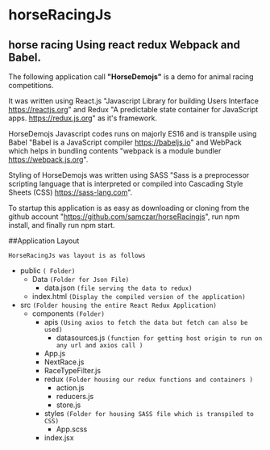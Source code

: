 # horseRacingJs

## horse racing Using react redux Webpack and Babel.

The following application call **"HorseDemojs"** is a demo for animal racing competitions.

It was written using React.js "Javascript Library for building Users Interface https://reactjs.org" and Redux "A predictable state container for JavaScript apps. https://redux.js.org" as it's framework.

HorseDemojs Javascript codes runs on majorly ES16 and is transpile using Babel "Babel is a JavaScript compiler https://babeljs.io" and WebPack which helps in bundling contents "webpack is a module bundler https://webpack.js.org".

Styling of HorseDemojs was written using SASS "Sass is a preprocessor scripting language that is interpreted or compiled into Cascading Style Sheets (CSS) https://sass-lang.com".

To startup this application is as easy as downloading or cloning from the github account "https://github.com/samczar/horseRacingjs", run npm install, and finally run npm start.

##Application Layout

`HorseRacingJs was layout is as follows`

- public `( Folder)`
  - Data `(Folder for Json File)`
    - data.json `(file serving the data to redux)`
  - index.html `(Display the compiled version of the application)`
- src `(Folder housing the entire React Redux Application)`
  - components `(Folder)`
    - apis `(Using axios to fetch the data but fetch can also be used)`
      - datasources.js `(function for getting host origin to run on any url and axios call )`
    - App.js
    - NextRace.js
    - RaceTypeFilter.js
    - redux `(Folder housing our redux functions and containers )`
      - action.js
      - reducers.js
      - store.js
    - styles `(Folder for housing SASS file which is transpiled to CSS)`
      - App.scss
    - index.jsx
